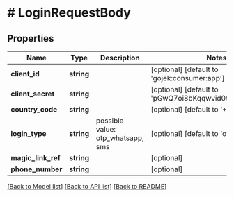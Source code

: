 # # LoginRequestBody

## Properties

Name | Type | Description | Notes
------------ | ------------- | ------------- | -------------
**client_id** | **string** |  | [optional] [default to 'gojek:consumer:app']
**client_secret** | **string** |  | [optional] [default to 'pGwQ7oi8bKqqwvid09UrjqpkMEHklb']
**country_code** | **string** |  | [optional] [default to '+62']
**login_type** | **string** | possible value: otp_whatsapp, sms | [optional] [default to 'otp_whatsapp']
**magic_link_ref** | **string** |  | [optional]
**phone_number** | **string** |  | [optional]

[[Back to Model list]](../../README.md#models) [[Back to API list]](../../README.md#endpoints) [[Back to README]](../../README.md)
